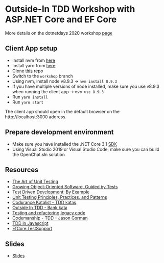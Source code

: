 # Outside-In TDD Workshop with ASP.NET Core and EF Core

More details on the dotnetdays 2020 workshop [page](https://dotnetdays.ro/workshops/outside-in-tdd)

## Client App setup

- Install nvm from [here](https://github.com/coreybutler/nvm-windows/releases)
- Install yarn from [here](https://classic.yarnpkg.com/en/docs/install/#windows-stable)
- Clone [this](https://github.com/drogojan/cleancoders_openchat_webclient) repo
- Switch to the `workshop` branch
- Using nvm, install node v8.9.3 -> `nvm install 8.9.3`
- If you have multiple versions of node installed, make sure you use v8.9.3 when running the client app -> `nvm use 8.9.3`
- Run `yarn install`
- Run `yarn start`

The client app should open in the default browser on the http://localhost:3000 address.

## Prepare development environment

- Make sure you have installed the .NET Core 3.1 [SDK](https://dotnet.microsoft.com/download/dotnet-core/3.1)
- Using Visual Studio 2019 or Visual Studio Code, make sure you can build the OpenChat.sln solution

## Resources

- [The Art of Unit Testing](https://www.amazon.com/Art-Unit-Testing-examples/dp/1617290890)
- [Growing Object-Oriented Software, Guided by Tests](https://www.amazon.com/Growing-Object-Oriented-Software-Guided-Tests/dp/0321503627)
- [Test Driven Development: By Example](https://www.amazon.com/Test-Driven-Development-Kent-Beck/dp/0321146530)
- [Unit Testing Principles, Practices, and Patterns](https://www.amazon.com/Unit-Testing-Principles-Practices-Patterns/dp/1617296279)
- [Codurance Katalist - TDD katas](https://katalyst.codurance.com/)
- [Outside In TDD - Bank kata](https://katalyst.codurance.com/bank)
- [Testing and refactoring legacy code](https://www.youtube.com/watch?v=_NnElPO5BU0)
- [Codemanship - TDD - Jason Gorman](http://www.codemanship.co.uk/tdd_jasongorman_codemanship.pdf)
- [TDD in Javascript](https://codemanship.wordpress.com/2020/02/22/test-driven-development-in-javascript/)
- [EfCore.TestSupport](https://github.com/JonPSmith/EfCore.TestSupport)

## Slides

- [Slides](https://1drv.ms/p/s!AsCmpNilWAlAia4rFapFVlpyzMpsjQ?e=i3bhVP)